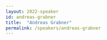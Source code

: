 ```yaml
---
layout: 2022-speaker
id: andreas-grabner
title:  "Andreas Grabner"
permalink: /speakers/andreas-grabner
---
```

